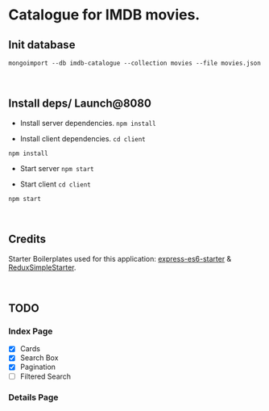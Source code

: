 # Catalogue for IMDB movies.

## Init database
`mongoimport --db imdb-catalogue --collection movies --file movies.json`

<br/>

## Install deps/ Launch@8080
- Install server dependencies.
`npm install`

- Install client dependencies.
`cd client`

`npm install`

- Start server
`npm start`

- Start client
`cd client`

`npm start`

<br/>

## Credits
Starter Boilerplates used for this application: [express-es6-starter](https://github.com/tomyitav/express-es6-starter) & [ReduxSimpleStarter](https://github.com/StephenGrider/ReduxSimpleStarter).


<br/>

## TODO

### Index Page
- [x] Cards
- [x] Search Box
- [x] Pagination
- [ ] Filtered Search

### Details Page
